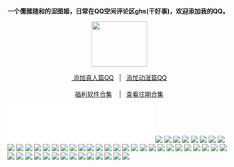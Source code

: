 <p><strong>一个儒雅随和的涩图姬，日常在QQ空间评论区ghs(干好事)，欢迎添加我的QQ。</strong></p>
<div align="center"><img src="https://wx3.sinaimg.cn/large/0089Y8wTly1ghh92f25olg303h02ut8z.gif" height="102" width="125"/>
<p><a href="https://qm.qq.com/cgi-bin/qm/qr?k=m_LgW6KgED1aHePiscfi4DAD6KxDqSjy&no
" rel="nofollow">&nbsp添加真人篇QQ</a>&nbsp&nbsp | &nbsp&nbsp;<a href="https://qm.qq.com/cgi-bin/qm/qr?k=VHVfncJChRrSp_NGJrlJNgYpoaZ9ukMV"rel="nofollow">添加动漫篇QQ</a><br/><br><a href="http://dwz.date/bWEk">福利软件合集</a> &nbsp&nbsp&nbsp|&nbsp&nbsp;&nbsp<a href="http://dwz.date/bQdz">查看往期合集</a></p></div>

<iframe frameborder="no" border="0" marginwidth="0" marginheight="0" width=330 height=86 src="//music.163.com/outchain/player?type=2&id=1404149972&auto=1&height=66"></iframe>

<img src="https://upload.cc/i1/2020/08/17/yDpTIo.jpeg" />
<img src="https://upload.cc/i1/2020/08/17/t9Pls6.jpeg" />
<img src="https://upload.cc/i1/2020/08/17/OlYs42.jpeg" />
<img src="https://upload.cc/i1/2020/08/17/2EQguz.jpeg" />
<img src="https://upload.cc/i1/2020/08/17/QJ7We5.jpeg" />
<img src="https://upload.cc/i1/2020/08/17/Qk9gnz.jpeg" />
<img src="https://upload.cc/i1/2020/08/17/kAqXpb.jpeg" />
<img src="https://upload.cc/i1/2020/08/17/I8eVJj.jpeg" />
<img src="https://upload.cc/i1/2020/08/17/SGiF0E.jpeg" />
<img src="https://upload.cc/i1/2020/08/17/wb2Nck.jpeg" />
<img src="https://upload.cc/i1/2020/08/17/x3quXm.jpeg" />
<img src="https://upload.cc/i1/2020/08/17/CXumzI.jpeg" />
<img src="https://upload.cc/i1/2020/08/17/PsZiH4.jpeg" />
<img src="https://upload.cc/i1/2020/08/17/w7FodI.jpeg" />
<img src="https://upload.cc/i1/2020/08/17/pk6PxT.jpeg" />
<img src="https://upload.cc/i1/2020/08/17/aLcsPg.jpeg" />
<img src="https://upload.cc/i1/2020/08/17/MwzTHl.jpeg" />
<img src="https://upload.cc/i1/2020/08/17/31EpZ9.jpeg" />
<img src="https://upload.cc/i1/2020/08/17/uHZ7Cv.jpeg" />
<img src="https://upload.cc/i1/2020/08/17/LFjbJR.jpeg" />
<img src="https://upload.cc/i1/2020/08/17/bH8ovl.jpeg" />
<img src="https://upload.cc/i1/2020/08/17/mEwkTV.jpeg" />
<img src="https://upload.cc/i1/2020/08/17/BXCODR.jpeg" />
<img src="https://upload.cc/i1/2020/08/17/Z49iyE.jpeg" />
<img src="https://upload.cc/i1/2020/08/17/GIAYrn.jpeg" />
<img src="https://upload.cc/i1/2020/08/17/N6ZAqg.jpeg" />
<img src="https://upload.cc/i1/2020/08/17/lDJtZF.jpeg" />
<img src="https://upload.cc/i1/2020/08/17/MIp4WS.jpeg" />
<img src="https://upload.cc/i1/2020/08/17/oVskpy.jpeg" />
<img src="https://upload.cc/i1/2020/08/17/3jt6XO.jpeg" />
<img src="https://upload.cc/i1/2020/08/17/Mhfcj0.jpeg" />
<img src="https://upload.cc/i1/2020/08/17/qvDTk9.jpeg" />
<img src="https://upload.cc/i1/2020/08/17/wRKEGl.jpeg" />
<img src="https://upload.cc/i1/2020/08/17/3mXViS.jpeg" />
<img src="https://upload.cc/i1/2020/08/17/6ZP5yH.jpeg" />
<img src="https://upload.cc/i1/2020/08/17/q71jrN.jpeg" />
<img src="https://upload.cc/i1/2020/08/17/O170lp.jpeg" />
<img src="https://upload.cc/i1/2020/08/17/yUK8Pu.jpeg" />
<img src="https://upload.cc/i1/2020/08/17/Pj1p76.jpeg" />
<img src="https://upload.cc/i1/2020/08/17/xjZO7o.jpeg" />
<img src="https://upload.cc/i1/2020/08/17/54cDte.jpeg" />
<img src="https://upload.cc/i1/2020/08/17/SG1Tw8.jpeg" />
<img src="https://upload.cc/i1/2020/08/17/hPVpYd.jpeg" />
<img src="https://upload.cc/i1/2020/08/17/UObq8D.jpeg" />
<img src="https://upload.cc/i1/2020/08/17/hcUBZx.jpeg" />
<img src="https://upload.cc/i1/2020/08/17/FNWgV7.jpeg" />
<img src="https://upload.cc/i1/2020/08/17/QAKiVO.jpeg" /> 

